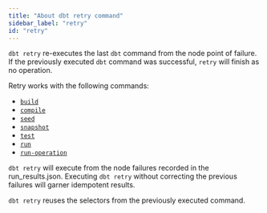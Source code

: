 ```yaml
---
title: "About dbt retry command"
sidebar_label: "retry"
id: "retry"
---
```


`dbt retry` re-executes the last `dbt` command from the node point of failure. If the previously executed `dbt` command was successful, `retry` will finish as no operation. 

Retry works with the following commands:

- [`build`](/reference/commands/build)
- [`compile`](/reference/commands/compile)
- [`seed`](/reference/commands/seed)
- [`snapshot`](/reference/commands/build)
- [`test`](/reference/commands/test)
- [`run`](/reference/commands/run)
- [`run-operation`](/reference/commands/run-operation)

`dbt retry` will execute from the node failures recorded in the run_results.json. Executing `dbt retry` without correcting the previous failures will garner idempotent results.

`dbt retry` reuses the selectors from the previously executed command.

